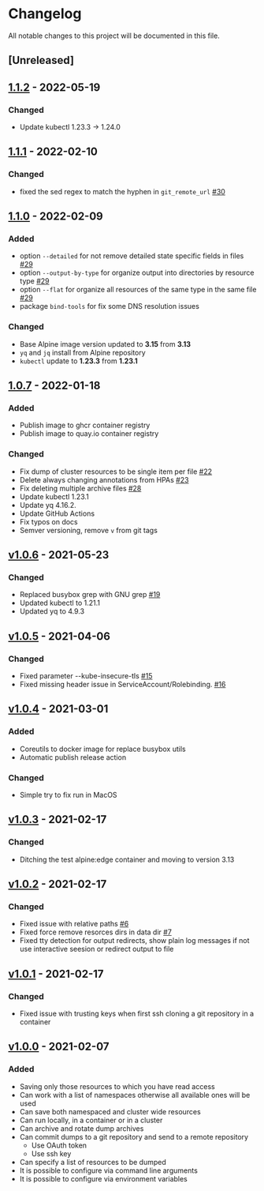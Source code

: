# Changelog

All notable changes to this project will be documented in this file.

## [Unreleased]

## [1.1.2](https://github.com/WoozyMasta/kube-dump/releases/tag/1.1.2) - 2022-05-19

### Changed

* Update kubectl 1.23.3 -> 1.24.0

## [1.1.1](https://github.com/WoozyMasta/kube-dump/releases/tag/1.1.1) - 2022-02-10

### Changed

* fixed the sed regex to match the hyphen in `git_remote_url`
  [#30](https://github.com/WoozyMasta/kube-dump/pull/30)

## [1.1.0](https://github.com/WoozyMasta/kube-dump/releases/tag/1.1.0) - 2022-02-09

### Added

* option `--detailed` for not remove detailed state specific fields in files
  [#29](https://github.com/WoozyMasta/kube-dump/pull/29)
* option `--output-by-type` for organize output into directories by resource type
  [#29](https://github.com/WoozyMasta/kube-dump/pull/29)
* option `--flat` for organize all resources of the same type in the same file
  [#29](https://github.com/WoozyMasta/kube-dump/pull/29)
* package `bind-tools` for fix some DNS resolution issues

### Changed

* Base Alpine image version updated to **3.15** from **3.13**
* `yq` and `jq` install from Alpine repository
* `kubectl` update to **1.23.3** from **1.23.1**

## [1.0.7](https://github.com/WoozyMasta/kube-dump/releases/tag/1.0.7) - 2022-01-18

### Added

* Publish image to ghcr container registry
* Publish image to quay.io container registry

### Changed

* Fix dump of cluster resources to be single item per file
  [#22](https://github.com/WoozyMasta/kube-dump/pull/22)
* Delete always changing annotations from HPAs
  [#23](https://github.com/WoozyMasta/kube-dump/pull/23)
* Fix deleting multiple archive files
  [#28](https://github.com/WoozyMasta/kube-dump/pull/28)
* Update kubectl 1.23.1
* Update yq 4.16.2.
* Update GitHub Actions
* Fix typos on docs
* Semver versioning, remove `v` from git tags

## [v1.0.6](https://github.com/WoozyMasta/kube-dump/releases/tag/v1.0.6) - 2021-05-23

### Changed

* Replaced busybox grep with GNU grep
  [#19](https://github.com/WoozyMasta/kube-dump/issues/19)
* Updated kubectl to 1.21.1
* Updated yq to 4.9.3

## [v1.0.5](https://github.com/WoozyMasta/kube-dump/releases/tag/v1.0.5) - 2021-04-06

### Changed

* Fixed parameter --kube-insecure-tls
  [#15](https://github.com/WoozyMasta/kube-dump/issues/15)
* Fixed missing header issue in ServiceAccount/Rolebinding.
  [#16](https://github.com/WoozyMasta/kube-dump/issues/16)

## [v1.0.4](https://github.com/WoozyMasta/kube-dump/releases/tag/v1.0.4) - 2021-03-01

### Added

* Coreutils to docker image for replace busybox utils
* Automatic publish release action

### Changed

* Simple try to fix run in MacOS

## [v1.0.3](https://github.com/WoozyMasta/kube-dump/releases/tag/v1.0.3) - 2021-02-17

### Changed

* Ditching the test alpine:edge container and moving to version 3.13

## [v1.0.2](https://github.com/WoozyMasta/kube-dump/releases/tag/v1.0.2) - 2021-02-17

### Changed

* Fixed issue with relative paths
  [#6](https://github.com/WoozyMasta/kube-dump/issues/6)
* Fixed force remove resorces dirs in data dir
  [#7](https://github.com/WoozyMasta/kube-dump/issues/7)
* Fixed tty detection for output redirects, show plain log messages if not use
interactive seesion or redirect output to file

## [v1.0.1](https://github.com/WoozyMasta/kube-dump/releases/tag/v1.0.1) - 2021-02-17

### Changed

* Fixed issue with trusting keys when first ssh cloning a git repository
in a container

## [v1.0.0](/releases/tag/v1.0.0) - 2021-02-07

### Added

* Saving only those resources to which you have read access
* Can work with a list of namespaces otherwise all available ones will be used
* Can save both namespaced and cluster wide resources
* Can run locally, in a container or in a cluster
* Can archive and rotate dump archives
* Can commit dumps to a git repository and send to a remote repository
  * Use OAuth token
  * Use ssh key
* Can specify a list of resources to be dumped
* It is possible to configure via command line arguments
* It is possible to configure via environment variables
